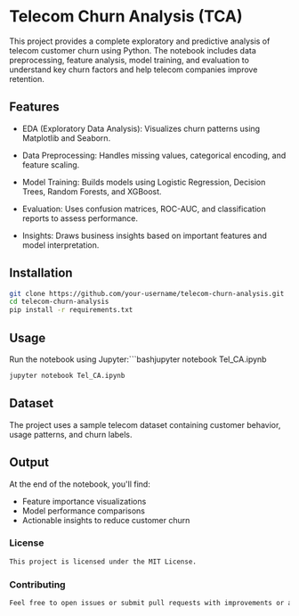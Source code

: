 # Telecom Churn Analysis (TCA)

This project provides a complete exploratory and predictive analysis of telecom customer churn using Python. The notebook includes data preprocessing, feature analysis, model training, and evaluation to understand key churn factors and help telecom companies improve retention.


## Features

 * EDA (Exploratory Data Analysis): Visualizes churn patterns using Matplotlib and Seaborn.
 
 * Data Preprocessing: Handles missing values, categorical encoding, and feature scaling.
 
 * Model Training: Builds models using Logistic Regression, Decision Trees, Random Forests, and XGBoost.
 
 * Evaluation: Uses confusion matrices, ROC-AUC, and classification reports to assess performance.
 
 * Insights: Draws business insights based on important features and model interpretation.



## Installation
```bash
git clone https://github.com/your-username/telecom-churn-analysis.git
cd telecom-churn-analysis
pip install -r requirements.txt
```

## Usage
Run the notebook using Jupyter:```bashjupyter notebook Tel_CA.ipynb
```bash
jupyter notebook Tel_CA.ipynb
```

## Dataset

The project uses a sample telecom dataset containing customer behavior, usage patterns, and churn labels.

## Output
 At the end of the notebook, you'll find:
  * Feature importance visualizations
  * Model performance comparisons
  * Actionable insights to reduce customer churn

### License
```bash
This project is licensed under the MIT License.
```

### Contributing
```bash
Feel free to open issues or submit pull requests with improvements or additional models.
```
